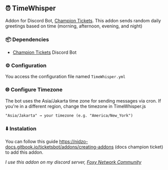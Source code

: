 ## ⏰ TimeWhisper
Addon for Discord Bot, [Champion Tickets](https://builtbybit.com/resources/champion-tickets-bot.20898/). This addon sends random daily greetings based on time (morning, afternoon, evening, and night)

### 📦 Dependencies
- [Champion Tickets](https://builtbybit.com/resources/champion-tickets-bot.20898/) Discord Bot

### ⚙️ Configuration
You access the configuration file named `TimeWhisper.yml`

### 🌐 Configure Timezone
The bot uses the Asia/Jakarta time zone for sending messages via cron.
If you're in a different region, change the timezone in TimeWhisper.js
```
"Asia/Jakarta" → your timezone (e.g. "America/New_York")
```

### ⬇️ Instalation
You can follow this guide https://nidzo-docs.gitbook.io/ticketsbot/addons/creating-addons (docs champion ticket) to add this addon.

_I use this addon on my discord server, [Foxy Network Community](https://discord.com/servers/foxy-network-897455948166205440)_
